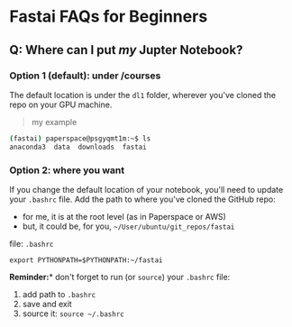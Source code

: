 # Fastai FAQs for Beginners

## Q:  Where can I put _my_ Jupter Notebook?

### Option 1 (default):  under /courses
The default location is under the `dl1` folder, wherever you've cloned the repo on your GPU machine.
>my example
```bash
(fastai) paperspace@psgyqmt1m:~$ ls
anaconda3  data  downloads  fastai
```

### Option 2:  where you want
If you change the default location of your notebook, you'll need to update your `.bashrc` file.  Add the path to where you've cloned the GitHub repo:  
- for me, it is at the root level (as in Paperspace or AWS)
- but, it could be, for you, `~/User/ubuntu/git_repos/fastai`

file:  `.bashrc`  
```
export PYTHONPATH=$PYTHONPATH:~/fastai
```  
**Reminder:*** don't forget to run (or `source`) your `.bashrc` file:  
1.  add path to `.bashrc`
2.  save and exit
3.  source it:  `source ~/.bashrc`

